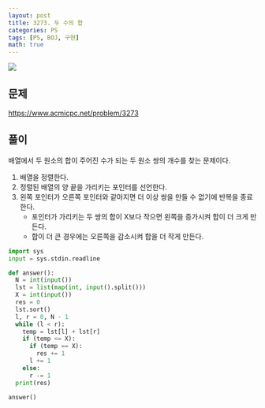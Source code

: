 ```yaml
---
layout: post
title: 3273. 두 수의 합
categories: PS
tags: [PS, BOJ, 구현]
math: true
---
```


<img src="https://onlinejudgeimages.s3-ap-northeast-1.amazonaws.com/images/boj-og.png" />

## 문제

https://www.acmicpc.net/problem/3273

## 풀이

배열에서 두 원소의 합이 주어진 수가 되는 두 원소 쌍의 개수를 찾는 문제이다.

1. 배열을 정렬한다.
2. 정렬된 배열의 양 끝을 가리키는 포인터를 선언한다.
3. 왼쪽 포인터가 오른쪽 포인터와 같아지면 더 이상 쌍을 만들 수 없기에 반복을 종료한다.
   - 포인터가 가리키는 두 쌍의 합이 X보다 작으면 왼쪽을 증가시켜 합이 더 크게 만든다.
   - 합이 더 큰 경우에는 오른쪽을 감소시켜 합을 더 작게 만든다.

```python
import sys
input = sys.stdin.readline

def answer():
  N = int(input())
  lst = list(map(int, input().split()))
  X = int(input())
  res = 0
  lst.sort()
  l, r = 0, N - 1
  while (l < r):
    temp = lst[l] + lst[r]
    if (temp <= X):
      if (temp == X):
        res += 1
      l += 1
    else:
      r -= 1
  print(res)

answer()

```
